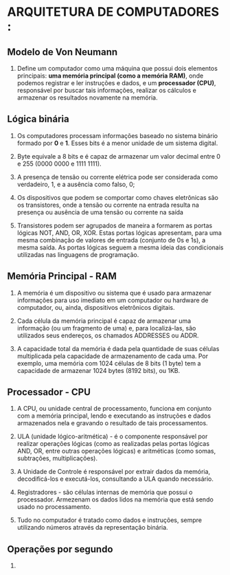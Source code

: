 # ARQUITETURA DE COMPUTADORES :

## Modelo de Von Neumann

1. Define um computador como uma máquina que possui dois elementos principais: **uma memória principal (como a memória RAM)**, onde podemos registrar e ler instruções e dados, e um **processador (CPU)**, responsável por buscar tais informações, realizar os cálculos e armazenar os resultados novamente na memória.
   
## Lógica binária

1. Os computadores processam informações baseado no sistema binário formado por **0** e **1**. Esses bits é a menor unidade de um sistema digital.
   
2. Byte equivale a 8 bits e é capaz de armazenar um valor decimal entre 0 e 255 (0000 0000 e 1111 1111).
   
3. A presença de tensão ou corrente elétrica pode ser considerada como verdadeiro, 1, e a ausência como falso, 0;
   
4. Os dispositivos que podem se comportar como chaves eletrônicas são os transistores, onde a tensão ou corrente na entrada resulta na presença ou ausência de uma tensão ou corrente na saída
   
5. Transistores podem ser agrupados de maneira a formarem as portas lógicas NOT, AND, OR, XOR. Estas portas lógicas apresentam, para uma mesma combinação de valores de entrada (conjunto de 0s e 1s), a mesma saída. As portas lógicas seguem a mesma ideia das condicionais utilizadas nas linguagens de programação.
   
## Memória Principal - RAM

1. A memória é um dispositivo ou sistema que é usado para armazenar informações para uso imediato em um computador ou hardware de computador, ou, ainda, dispositivos eletrônicos digitais.
   
2. Cada célula da memória principal é capaz de armazenar uma informação (ou um fragmento de uma) e, para localizá-las, são utilizados seus endereços, os chamados ADDRESSES ou ADDR.
   
3. A capacidade total da memória é dada pela quantidade de suas células multiplicada pela capacidade de armazenamento de cada uma. Por exemplo, uma memória com 1024 células de 8 bits (1 byte) tem a capacidade de armazenar 1024 bytes (8192 bits), ou 1KB.
   
## Processador - CPU

1. A CPU, ou unidade central de processamento, funciona em conjunto com a memória principal, lendo e executando as instruções e dados armazenados nela e gravando o resultado de tais processamentos.
   
2. ULA (unidade lógico-aritmética) - é o componente responsável por realizar operações lógicas (como as realizadas pelas portas lógicas AND, OR, entre outras operações lógicas) e aritméticas (como somas, subtrações, multiplicações).
   
3. A Unidade de Controle é responsável por extrair dados da memória, decodificá-los e executá-los, consultando a ULA quando necessário.
   
4. Registradores - são células internas de memória que possui o processador. Armezenam os dados lidos na memória que está sendo usado no processamento. 

5. Tudo no computador é tratado como dados e instruções, sempre utilizando números através da representação binária.

## Operações por segundo

1. 